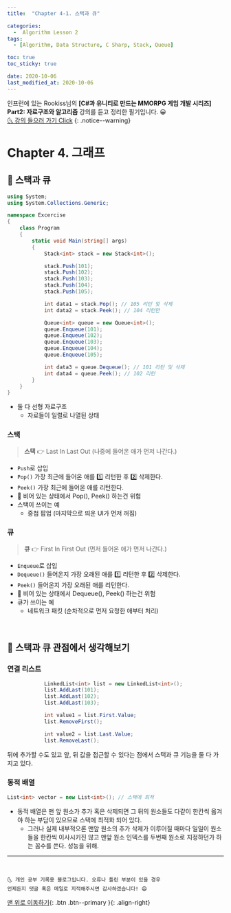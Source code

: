 ```yaml
---
title:  "Chapter 4-1. 스택과 큐" 

categories:
  -  Algorithm Lesson 2
tags:
  - [Algorithm, Data Structure, C Sharp, Stack, Queue]

toc: true
toc_sticky: true

date: 2020-10-06
last_modified_at: 2020-10-06
---
```


인프런에 있는 Rookiss님의 **[C#과 유니티로 만드는 MMORPG 게임 개발 시리즈] Part2: 자료구조와 알고리즘** 강의를 듣고 정리한 필기입니다. 😀  
[🌜 강의 들으러 가기 Click]((https://www.inflearn.com/course/유니티-MMORPG-유니티-개발-part2#))
{: .notice--warning}

# Chapter 4. 그래프

## 🚖 스택과 큐

```c#
using System;
using System.Collections.Generic;

namespace Excercise
{
    class Program
    {
        static void Main(string[] args)
        {
            Stack<int> stack = new Stack<int>();

            stack.Push(101);
            stack.Push(102);
            stack.Push(103);
            stack.Push(104);
            stack.Push(105);

            int data1 = stack.Pop(); // 105 리턴 및 삭제 
            int data2 = stack.Peek(); // 104 리턴만

            Queue<int> queue = new Queue<int>();
            queue.Enqueue(101);
            queue.Enqueue(102);
            queue.Enqueue(103);
            queue.Enqueue(104);
            queue.Enqueue(105);

            int data3 = queue.Dequeue(); // 101 리턴 및 삭제
            int data4 = queue.Peek(); // 102 리턴
        }
    }
}
```

- 둘 다 선형 자료구조
  - 자료들이 일렬로 나열된 상태

### 스택 

> **스택** 👉 Last In Last Out (나중에 들어온 애가 먼저 나간다.)

- `Push`로 삽입
- `Pop()` 가장 최근에 들어온 애를 1️⃣ 리턴한 후 2️⃣ 삭제한다.
- `Peek()` 가장 최근에 들어온 애를 리턴한다.
- 📢 비어 있는 상태에서 Pop(), Peek() 하는건 위험
- 스택이 쓰이는 예
  - 중첩 팝업 (마지막으로 띄운 UI가 먼저 꺼짐)

### 큐

>  **큐** 👉 First In First Out (먼저 들어온 애가 먼저 나간다.)

- `Enqueue`로 삽입
- `Dequeue()` 들어온지 가장 오래된 애를  1️⃣ 리턴한 후 2️⃣ 삭제한다.
- `Peek()` 들어온지 가장 오래된 애를 리턴한다.
- 📢 비어 있는 상태에서 Dequeue(), Peek() 하는건 위험
- 큐가 쓰이는 예
  - 네트워크 패킷 (순차적으로 먼저 요청한 애부터 처리)

<br>

## 🚖 스택과 큐 관점에서 생각해보기

### 연결 리스트

```c#
            LinkedList<int> list = new LinkedList<int>();
            list.AddLast(101);
            list.AddLast(102);
            list.AddLast(103);

            int value1 = list.First.Value;
            list.RemoveFirst();

            int value2 = list.Last.Value;
            list.RemoveLast();
```

뒤에 추가할 수도 있고 앞, 뒤 값을 접근할 수 있다는 점에서 스택과 큐 기능을 둘 다 가지고 있다.

### 동적 배열

```c#
List<int> vector = new List<int>(); // 스택에 최적
```

- 동적 배열은 맨 앞 원소가 추가 혹은 삭제되면 그 뒤의 원소들도 다같이 한칸씩 옮겨야 하는 부담이 있으므로 스택에 최적화 되어 있다. 
  - 그러나 실제 내부적으론 맨앞 원소의 추가 삭제가 이루어질 때마다 일일이 원소들을 한칸씩 이사시키진 않고 맨앞 원소 인덱스를 두번째 원소로 지정하던가 하는 꼼수를 쓴다. 성능을 위해.

***
<br>

    🌜 개인 공부 기록용 블로그입니다. 오류나 틀린 부분이 있을 경우 
    언제든지 댓글 혹은 메일로 지적해주시면 감사하겠습니다! 😄

[맨 위로 이동하기](#){: .btn .btn--primary }{: .align-right}